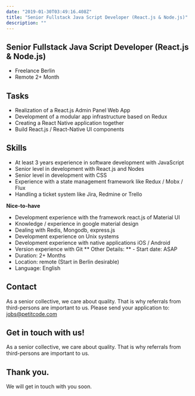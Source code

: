 ```yaml
---
date: "2019-01-30T03:49:16.408Z"
title: "Senior Fullstack Java Script Developer (React.js & Node.js)"
description: ""
---
```


<Sections>
<Section>
<SectionContent>

# Senior Fullstack Java Script Developer (React.js & Node.js)

* Freelance Berlin
* Remote 2+ Month

## Tasks
- Realization of a React.js Admin Panel Web App
- Development of a modular app infrastructure based on Redux
- Creating a React Native application together
- Build React.js / React-Native UI components

## Skills
- At least 3 years experience in software development with JavaScript
- Senior level in development with React.js and Nodes
- Senior level in development with CSS
- Experience with a state management framework like Redux / Mobx / Flux
- Handling a ticket system like Jira, Redmine or Trello

**Nice-to-have**

- Development experience with the framework react.js of Material UI
- Knowledge / experience in google material design
- Dealing with Redis, Mongodb, express.js
- Development experience on Unix systems
- Development experience with native applications iOS / Android
- Version experience with Git ** Other Details: ** - Start date: ASAP
- Duration: 2+ Months
- Location: remote (Start in Berlin desirable)
- Language: English


## Contact

As a senior collective, we care about quality. That is why referrals from third-persons are important to us. Please send your application to: [jobs@petitcode.com](mailto:jobs@petitcode.com)

</SectionContent>
</Section>
<Section inverted scrollId="contact">
<SectionContent>
<FreelancerForm scrollTo="contact">
<FormIntro>

# Get in touch with us!

As a senior collective, we care about quality. That is why referrals from third-persons are important to us.

</FormIntro>
<FormSuccess>

# Thank you.

We will get in touch with you soon.

</FormSuccess>
</FreelancerForm>
</SectionContent>
</Section>
</Sections>